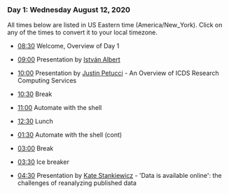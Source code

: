 
### Day 1: Wednesday August 12, 2020

All times below are listed in US Eastern time (America/New_York). Click on any
of the times to convert it to your local timezone.

- [08:30](https://arewemeetingyet.com/New%20York/2020-08-12/08:30/Overview%20of%20Day%201)
Welcome, Overview of Day 1

- [09:00](https://arewemeetingyet.com/New%20York/2020-08-12/09:00/István%20Albert)
Presentation by [István Albert][istván]

- [10:00](https://arewemeetingyet.com/New%20York/2020-08-12/10:00/Justin%20Petucci)
Presentation by [Justin Petucci][justin] - An Overview of ICDS Research Computing Services

- [10:30](https://arewemeetingyet.com/New%20York/2020-08-12/10:30/Break)
Break

- [11:00](https://arewemeetingyet.com/New%20York/2020-08-12/11:00/Automate%20with%20the%20shell)
Automate with the shell

- [12:30](https://arewemeetingyet.com/New%20York/2020-08-12/12:30/Lunch)
Lunch

- [01:30](https://arewemeetingyet.com/New%20York/2020-08-12/01:30/Automate%20with%20the%20shell)
Automate with the shell (cont)

- [03:00](https://arewemeetingyet.com/New%20York/2020-08-12/03:00/Break)
Break

- [03:30](https://arewemeetingyet.com/New%20York/2020-08-12/03:30/Ice%20breaker)
Ice breaker

- [04:30](https://arewemeetingyet.com/New%20York/2020-08-12/04:30/Kate%20Stankiewicz)
Presentation by [Kate Stankiewicz][kate] - 'Data is available online': the challenges of reanalyzing published data

[istván]: https://science.psu.edu/index.php/bmb/people/iua1
[justin]: https://www.icds.psu.edu/computing-services/rise/rise-team-members/
[kate]: https://science.psu.edu/bio/people/khs18
